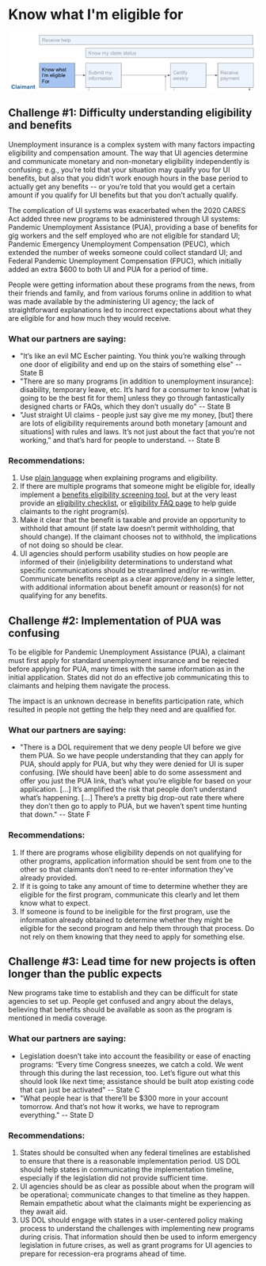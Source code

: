 # Know what I'm eligible for

![](../../.gitbook/assets/screen-shot-2021-02-28-at-1.57.17-pm.png)

## Challenge \#1: Difficulty understanding eligibility and benefits

Unemployment insurance is a complex system with many factors impacting eligibility and compensation amount. The way that UI agencies determine and communicate monetary and non-monetary eligibility independently is confusing: e.g., you’re told that your situation may qualify you for UI benefits, but also that you didn’t work enough hours in the base period to actually get any benefits -- or you’re told that you would get a certain amount if you qualify for UI benefits but that you don’t actually qualify. 

The complication of UI systems was exacerbated when the 2020 CARES Act added three new programs to be administered through UI systems: Pandemic Unemployment Assistance \(PUA\), providing a base of benefits for gig workers and the self employed who are not eligible for standard UI; Pandemic Emergency Unemployment Compensation \(PEUC\), which extended the number of weeks someone could collect standard UI; and Federal Pandemic Unemployment Compensation \(FPUC\), which initially added an extra $600 to both UI and PUA for a period of time. 

People were getting information about these programs from the news, from their friends and family, and from various forums online in addition to what was made available by the administering UI agency; the lack of straightforward explanations led to incorrect expectations about what they are eligible for and how much they would receive.

### What our partners are saying: 

* "It’s like an evil MC Escher painting. You think you’re walking through one door of eligibility and end up on the stairs of something else" --State B 
* "There are so many programs \[in addition to unemployment insurance\]: disability, temporary leave, etc. It’s hard for a consumer to know \[what is going to be the best fit for them\] unless they go through fantastically designed charts or FAQs, which they don’t usually do" -- State B 
* "Just straight UI claims - people just say give me my money, \[but\] there are lots of eligibility requirements around both monetary \[amount and situations\] with rules and laws. It’s not just about the fact that you’re not working,” and that’s hard for people to understand. -- State B 

### Recommendations: 

1. Use [plain language](https://www.plainlanguage.gov/) when explaining programs and eligibility. 
2. If there are multiple programs that someone might be eligible for, ideally implement a [benefits eligibility screening tool](https://getstarted.nj.gov/labor/), but at the very least provide an [eligibility checklist](https://esdorchardstorage.blob.core.windows.net/esdwa/Default/ESDWAGOV/Unemployment/UIEligibilityChecker.pdf), or [eligibility FAQ page](https://labor.alaska.gov/unemployment/COVID-19.htm) to help guide claimants to the right program\(s\). 
3. Make it clear that the benefit is taxable and provide an opportunity to withhold that amount \(if state law doesn’t permit withholding, that should change\). If the claimant chooses not to withhold, the implications of not doing so should be clear.
4. UI agencies should perform usability studies on how people are informed of their \(in\)eligibility determinations to understand what specific communications should be streamlined and/or re-written. Communicate benefits receipt as a clear approve/deny in a single letter, with additional information about benefit amount or reason\(s\) for not qualifying for any benefits.

## Challenge \#2: Implementation of PUA was confusing

To be eligible for Pandemic Unemployment Assistance \(PUA\), a claimant must first apply for standard unemployment insurance and be rejected before applying for PUA, many times with the same information as in the initial application. States did not do an effective job communicating this to claimants and helping them navigate the process. 

The impact is an unknown decrease in benefits participation rate, which resulted in people not getting the help they need and are qualified for.

### What our partners are saying:

* "There is a DOL requirement that we deny people UI before we give them PUA. So we have people understanding that they can apply for PUA, should apply for PUA, but why they were denied for UI is super confusing. \[We should have been\] able to do some assessment and offer you just the PUA link, that’s what you’re eligible for based on your application. \[...\]  It’s amplified the risk that people don’t understand what’s happening. \[...\] There’s a pretty big drop-out rate there where they don’t then go to apply to PUA, but we haven’t spent time hunting that down." -- State F 

### Recommendations: 

1. If there are programs whose eligibility depends on not qualifying for other programs, application information should be sent from one to the other so that claimants don’t need to re-enter information they’ve already provided.
2. If it is going to take any amount of time to determine whether they are eligible for the first program, communicate this clearly and let them know what to expect. 
3. If someone is found to be ineligible for the first program, use the information already obtained to determine whether they might be eligible for the second program and help them through that process. Do not rely on them knowing that they need to apply for something else.

## Challenge \#3: Lead time for new projects is often longer than the public expects

New programs take time to establish and they can be difficult for state agencies to set up. People get confused and angry about the delays, believing that benefits should be available as soon as the program is mentioned in media coverage.

### What our partners are saying:

* Legislation doesn’t take into account the feasibility or ease of enacting programs: “Every time Congress sneezes, we catch a cold. We went through this during the last recession, too. Let’s figure out what this should look like next time; assistance should be built atop existing code that can just be activated" -- State C
* "What people hear is that there’ll be $300 more in your account tomorrow. And that’s not how it works, we have to reprogram everything." -- State D

### Recommendations: 

1. States should be consulted when any federal timelines are established to ensure that there is a reasonable implementation period. US DOL should help states in communicating the implementation timeline, especially if the legislation did not provide sufficient time.
2. UI agencies should be as clear as possible about when the program will be operational; communicate changes to that timeline as they happen. Remain empathetic about what the claimants might be experiencing as they await aid.
3. US DOL should engage with states in a user-centered policy making process to understand the challenges with implementing new programs during crisis. That information should then be used to inform emergency legislation in future crises, as well as grant programs for UI agencies to prepare for recession-era programs ahead of time.

